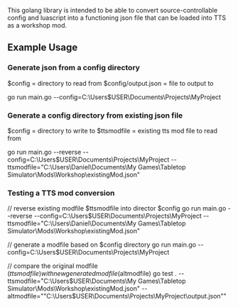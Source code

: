 This golang library is intended to be able to convert source-controllable config
and luascript into a functioning json file that can be loaded into TTS as a
workshop mod.

## Example Usage

### Generate json from a config directory

$config = directory to read from
$config/output.json = file to output to

go run main.go --config=C:\Users\$USER\Documents\Projects\MyProject

### Generate a config directory from existing json file

$config = directory to write to
$ttsmodfile = existing tts mod file to read from

go run main.go --reverse --config=C:\Users\$USER\Documents\Projects\MyProject --ttsmodfile="C:\Users\Daniel\Documents\My Games\Tabletop Simulator\Mods\Workshop\existingMod.json"

### Testing a TTS mod conversion

// reverse existing modfile $ttsmodfile into director $config
go run main.go --reverse --config=C:\Users\$USER\Documents\Projects\MyProject --ttsmodfile="C:\Users\Daniel\Documents\My Games\Tabletop Simulator\Mods\Workshop\existingMod.json"

// generate a modfile based on $config directory
go run main.go --config=C:\Users\$USER\Documents\Projects\MyProject

// compare the original modfile ($ttsmodfile) with new generated modfile ($altmodfile)
go test . --ttsmodfile="C:\Users\$USER\Documents\My Games\Tabletop Simulator\Mods\Workshop\existingMod.json" --altmodfile=""C:\Users\$USER\Documents\Projects\MyProject\output.json""
